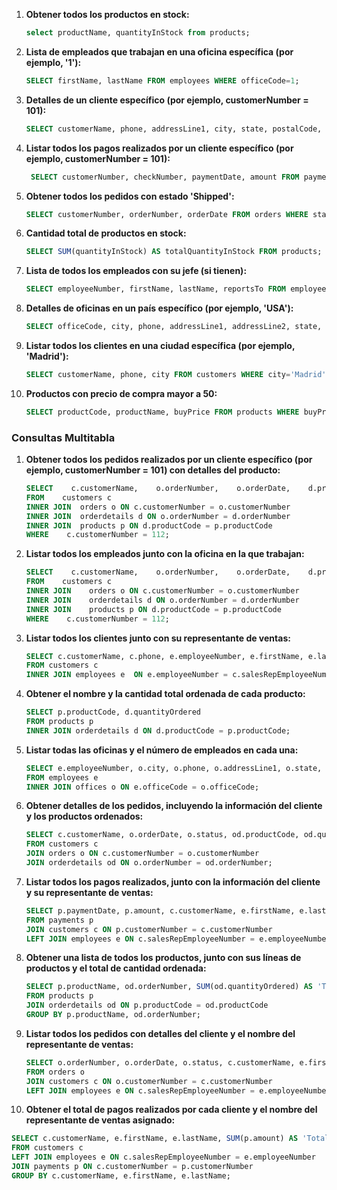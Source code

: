 1. **Obtener todos los productos en stock:**

   ```sql
   select productName, quantityInStock from products;
   ```

2. **Lista de empleados que trabajan en una oficina específica (por ejemplo, '1'):**

   ```sql
   SELECT firstName, lastName FROM employees WHERE officeCode=1;
   ```

3. **Detalles de un cliente específico (por ejemplo, customerNumber = 101):**

   ```sql
   SELECT customerName, phone, addressLine1, city, state, postalCode, country, creditLimit FROM customers WHERE customerNumber=112;
   ```

4. **Listar todos los pagos realizados por un cliente específico (por ejemplo, customerNumber = 101):**

   ```sql
    SELECT customerNumber, checkNumber, paymentDate, amount FROM payments WHERE customerNumber=112;
   ```

5. **Obtener todos los pedidos con estado 'Shipped':**

   ```sql
   SELECT customerNumber, orderNumber, orderDate FROM orders WHERE status='Shipped';
   ```

6. **Cantidad total de productos en stock:**

   ```sql
   SELECT SUM(quantityInStock) AS totalQuantityInStock FROM products;
   ```

7. **Lista de todos los empleados con su jefe (si tienen):**

   ```sql
   SELECT employeeNumber, firstName, lastName, reportsTo FROM employees WHERE reportsTo<>'NULL';
   ```

8. **Detalles de oficinas en un país específico (por ejemplo, 'USA'):**

   ```sql
   SELECT officeCode, city, phone, addressLine1, addressLine2, state, country, postalCode, territory FROM offices WHERE country='USA';
   ```

9. **Listar todos los clientes en una ciudad específica (por ejemplo, 'Madrid'):**

   ```sql
   SELECT customerName, phone, city FROM customers WHERE city='Madrid';
   ```

10. **Productos con precio de compra mayor a 50:**

    ```sql
    SELECT productCode, productName, buyPrice FROM products WHERE buyPrice>50;
    ```

### Consultas Multitabla

1. **Obtener todos los pedidos realizados por un cliente específico (por ejemplo, customerNumber = 101) con detalles del producto:**

   ```sql
   SELECT    c.customerName,    o.orderNumber,    o.orderDate,    d.productCode,    p.productName,    d.quantityOrdered,    d.priceEach 
   FROM    customers c
   INNER JOIN  orders o ON c.customerNumber = o.customerNumber 
   INNER JOIN  orderdetails d ON o.orderNumber = d.orderNumber 
   INNER JOIN  products p ON d.productCode = p.productCode 
   WHERE    c.customerNumber = 112;
   ```

2. **Listar todos los empleados junto con la oficina en la que trabajan:**

   ```sql
   SELECT    c.customerName,    o.orderNumber,    o.orderDate,    d.productCode,    p.productName,    d.quantityOrdered,    d.priceEach 
   FROM    customers c
   INNER JOIN    orders o ON c.customerNumber = o.customerNumber 
   INNER JOIN    orderdetails d ON o.orderNumber = d.orderNumber 
   INNER JOIN    products p ON d.productCode = p.productCode 
   WHERE    c.customerNumber = 112;
   ```

3. **Listar todos los clientes junto con su representante de ventas:**

   ```sql
   SELECT c.customerName, c.phone, e.employeeNumber, e.firstName, e.lastName  
   FROM customers c 
   INNER JOIN employees e  ON e.employeeNumber = c.salesRepEmployeeNumber;
   ```

4. **Obtener el nombre y la cantidad total ordenada de cada producto:**

   ```sql
   SELECT p.productCode, d.quantityOrdered 
   FROM products p
   INNER JOIN orderdetails d ON d.productCode = p.productCode;
   ```

5. **Listar todas las oficinas y el número de empleados en cada una:**

   ```sql
   SELECT e.employeeNumber, o.city, o.phone, o.addressLine1, o.state, o.country 
   FROM employees e 
   INNER JOIN offices o ON e.officeCode = o.officeCode;
   ```

6. **Obtener detalles de los pedidos, incluyendo la información del cliente y los productos ordenados:**

   ```sql
   SELECT c.customerName, o.orderDate, o.status, od.productCode, od.quantityOrdered, od.priceEach
   FROM customers c
   JOIN orders o ON c.customerNumber = o.customerNumber
   JOIN orderdetails od ON o.orderNumber = od.orderNumber;
   ```

7. **Listar todos los pagos realizados, junto con la información del cliente y su representante de ventas:**

   ```sql
   SELECT p.paymentDate, p.amount, c.customerName, e.firstName, e.lastName
   FROM payments p
   JOIN customers c ON p.customerNumber = c.customerNumber
   LEFT JOIN employees e ON c.salesRepEmployeeNumber = e.employeeNumber;
   ```

8. **Obtener una lista de todos los productos, junto con sus líneas de productos y el total de cantidad ordenada:**

   ```sql
   SELECT p.productName, od.orderNumber, SUM(od.quantityOrdered) AS 'Total Ordered'
   FROM products p
   JOIN orderdetails od ON p.productCode = od.productCode
   GROUP BY p.productName, od.orderNumber;
   ```

9. **Listar todos los pedidos con detalles del cliente y el nombre del representante de ventas:**

   ```sql
   SELECT o.orderNumber, o.orderDate, o.status, c.customerName, e.firstName, e.lastName
   FROM orders o
   JOIN customers c ON o.customerNumber = c.customerNumber
   LEFT JOIN employees e ON c.salesRepEmployeeNumber = e.employeeNumber;
   ```

10. **Obtener el total de pagos realizados por cada cliente y el nombre del representante de ventas asignado:**

   ```sql
   SELECT c.customerName, e.firstName, e.lastName, SUM(p.amount) AS 'Total paid'
   FROM customers c
   LEFT JOIN employees e ON c.salesRepEmployeeNumber = e.employeeNumber
   JOIN payments p ON c.customerNumber = p.customerNumber
   GROUP BY c.customerName, e.firstName, e.lastName;
   ```